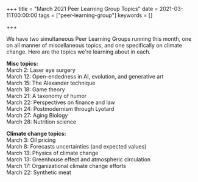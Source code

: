 +++
title = "March 2021 Peer Learning Group Topics"
date = 2021-03-11T00:00:00
tags = ["peer-learning-group"]
keywords = []

+++

We have two simultaneous Peer Learning Groups running this month, one on all manner of miscellaneous topics, and one specifically on climate change. Here are the topics we're learning about in each.

**Misc topics:**<br>
March 2: Laser eye surgery<br>
March 12: Open-endedness in AI, evolution, and generative art<br>
March 15: The Alexander technique<br>
March 18: Game theory<br>
March 21: A taxonomy of humor<br>
March 22: Perspectives on finance and law<br>
March 24: Postmodernism through Lyotard<br>
March 27: Aging Biology<br>
March 28: Nutrition science<br>

**Climate change topics:**<br>
March 3: Oil pricing<br>
March 8: Forecasts uncertainties (and expected values)<br>
March 13: Physics of climate change<br>
March 13: Greenhouse effect and atmospheric circulation<br>
March 17: Organizational climate change efforts<br>
March 22: Synthetic meat<br>
